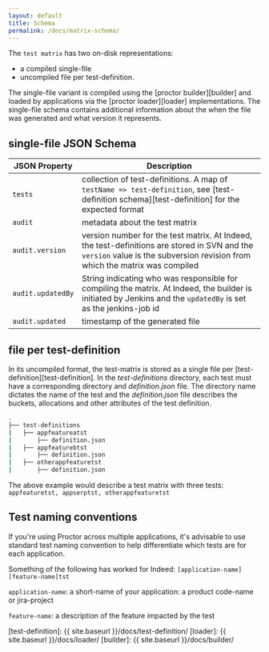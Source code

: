 ```yaml
---
layout: default
title: Schema
permalink: /docs/matrix-schema/
---
```


The `test matrix` has two on-disk representations: 

- a compiled single-file 
- uncompiled file per test-definition. 

The single-file variant is compiled using the [proctor builder][builder] and loaded by applications via the [proctor loader][loader] implementations. The single-file schema contains additional information about the when the file was generated and what version it represents.


## single-file JSON Schema
| JSON Property | Description |
| ------------- | ----------- |
| `tests` | collection of test-definitions. A map of `testName => test-definition`, see [test-definition schema][test-definition] for the expected format |
| `audit` | metadata about the test matrix |
| `audit.version` | version number for the test matrix. At Indeed, the test-definitions are stored in SVN and the `version` value is the subversion revision from which the matrix was compiled |
| `audit.updatedBy` | String indicating who was responsible for compiling the matrix. At Indeed, the builder is initiated by Jenkins and the `updatedBy` is set as the jenkins-job id |
| `audit.updated` |  timestamp of the generated file |

## file per test-definition
In its uncompiled format, the test-matrix is stored as a single file per [test-definition][test-definition]. 
In the _test-definitions_ directory, each test must have a corresponding directory and _definition.json_ file. 
The directory name dictates the name of the test and the _definition.json_ file describes the buckets, allocations and other attributes of the test definition.

```bash
.
├── test-definitions
|   ├── appfeatureatst
|       ├── definition.json
|   ├── appfeaturebtst
|       ├── definition.json
|   ├── otherappfeaturetst
|       ├── definition.json
```

The above example would describe a test matrix with three tests: `appfeaturetst, appserptst, otherappfeaturetst`

## Test naming conventions

If you're using Proctor across multiple applications, it's advisable to use standard test naming convention to help differentiate which tests are for each application.

Something of the following has worked for Indeed: `[application-name][feature-name]tst`

`application-name`: a short-name of your application: a product code-name or jira-project

`feature-name`: a description of the feature impacted by the test

[test-definition]: {{ site.baseurl }}/docs/test-definition/
[loader]: {{ site.baseurl }}/docs/loader/
[builder]: {{ site.baseurl }}/docs/builder/